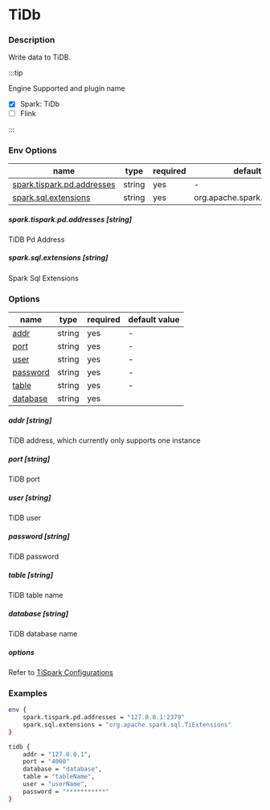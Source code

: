 # TiDb

### Description

Write data to TiDB.

:::tip

Engine Supported and plugin name

* [x] Spark: TiDb
* [ ] Flink

:::

### Env Options

| name           | type   | required | default value |
| -------------- | ------ | -------- | ------------- |
| [spark.tispark.pd.addresses](#spark.tispark.pd.addresses-string)       | string | yes      | -             |
| [spark.sql.extensions](#spark.sql.extensions-string)        | string | yes      | org.apache.spark.sql.TiExtensions         |

##### spark.tispark.pd.addresses [string]

TiDB Pd Address

##### spark.sql.extensions [string]

Spark Sql Extensions

### Options

| name             | type   | required | default value |
|------------------| ------ |----------|---------------|
| [addr](#addr-string)              | string | yes      | -             |
| [port](#port-string)              | string | yes      | -             |
| [user](#user-string)             | string | yes      | -             |
| [password](#password-string)         | string | yes      | -             |
| [table](#table-string)            | string | yes      | -             |
| [database](#database-string)        | string | yes       |        |

##### addr [string]

TiDB address, which currently only supports one instance

##### port [string]

TiDB port

##### user [string]

TiDB user

##### password [string]

TiDB password

##### table [string]

TiDB table name

##### database [string]

TiDB database name

##### options

Refer to [TiSpark Configurations](https://github.com/pingcap/tispark/blob/v2.4.1/docs/datasource_api_userguide.md)

### Examples

```bash
env {
    spark.tispark.pd.addresses = "127.0.0.1:2379"
    spark.sql.extensions = "org.apache.spark.sql.TiExtensions"
}

tidb {
    addr = "127.0.0.1",
    port = "4000"
    database = "database",
    table = "tableName",
    user = "userName",
    password = "***********"
}
```
